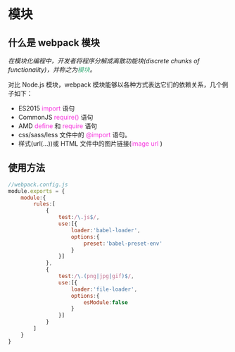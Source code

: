 # 模块

## 什么是 webpack 模块
*在模块化编程中，开发者将程序分解成离散功能块(discrete chunks of functionality)，并称之为<font color=#3eaf7c>模块</font>。*

对比 Node.js 模块，webpack 模块能够以各种方式表达它们的依赖关系，几个例子如下：

- ES2015 <font color=#f732de>import</font> 语句
- CommonJS <font color=#f732de>require()</font> 语句
- AMD <font color=#f732de>define</font> 和 <font color=#f732de>require</font> 语句
- css/sass/less 文件中的 <font color=#f732de>@import</font> 语句。
- 样式(url(...))或 HTML 文件中的图片链接(<font color=#f732de>image url </font>) 

## 使用方法

```javascript
//webpack.config.js
module.exports = {
    module:{
        rules:[
            {
                test:/\.js$/,
                use:[{
                    loader:'babel-loader',
                    options:{
                        preset:'babel-preset-env'
                    }
                }]
            },
            {
                test:/\.(png|jpg|gif)$/,
                use:[{
                    loader:'file-loader',
                    options:{
                        esModule:false
                    }
                }]
            }
        ]
    }
}

```
